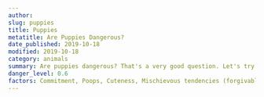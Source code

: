 ```yaml
---
author:
slug: puppies
title: Puppies
metatitle: Are Puppies Dangerous?
date_published: 2019-10-18
modified: 2019-10-18
category: animals
summary: Are puppies dangerous? That's a very good question. Let's try and answer it.
danger_level: 0.6
factors: Commitment, Poops, Cuteness, Mischievous tendencies (forgivable)
---
```

